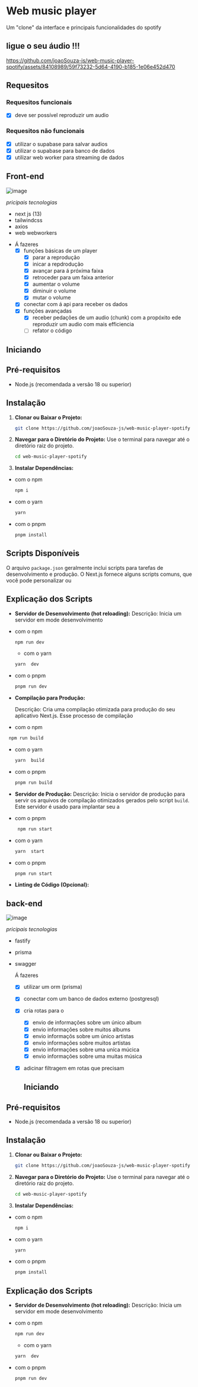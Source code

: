 # Web  music player 

Um  "clone" da interface e principais funcionalidades do  spotify

## ligue o seu áudio !!! 
  
https://github.com/joaoSouza-js/web-music-player-spotify/assets/84108989/59f73232-5d64-4190-b185-1e06e452d470


## Requesitos
### Requesitos funcionais
- [x] deve ser possível  reproduzir um audio 

### Requesitos não funcionais

- [x] utilizar  o supabase  para   salvar audios
- [x] utilizar o supabase para  banco de dados
- [x] utilizar web worker para streaming de dados

## Front-end

![image](https://github.com/joaoSouza-js/web-music-player-spotify/assets/84108989/460b4b0e-3e20-46e4-9b25-3c7cc86ae732)

*pricipais tecnologias*

- next js (13)
- tailwindcss
- axios
- web webworkers

* Á fazeres
  - [x] funções básicas de um player
    - [x]   parar a reprodução 
    - [x]   inicar a repdrodução
    - [x]   avançar para  á  próxíma faixa
    - [x]   retroceder para um faixa anterior
    - [x]   aumentar o volume
    - [x]   diminuir o volume 
    - [x]   mutar o volume

  - [x] conectar com  á api  para receber os dados
  - [x] funções avançadas
    - [x] receber  pedações de um audio (chunk)   com a propóxito  ede reproduzir um audio  com mais efficiencia
    - [ ] refator o código

## Iniciando


## Pré-requisitos

- Node.js (recomendada a versão 18 ou superior)
## Instalação

1. **Clonar ou Baixar o Projeto:**
   ```bash
   git clone https://github.com/joaoSouza-js/web-music-player-spotify
    ```
  

2. **Navegar para o Diretório do Projeto:**
   Use o terminal para navegar até o diretório raiz do projeto.
      ```bash
     cd web-music-player-spotify
    ```

4. **Instalar Dependências:**
 
 - com  o npm  
   ```bash
   npm i 
   ```

 - com  o yarn 
   ```bash
   yarn 
   ```

- com  o pnpm   
   ```bash
   pnpm install  
   ```


## Scripts Disponíveis

O arquivo `package.json` geralmente inclui scripts para tarefas de desenvolvimento e produção. O Next.js fornece alguns scripts comuns, que você pode personalizar ou 

## Explicação dos Scripts 

- **Servidor de Desenvolvimento (hot reloading):**
    Descrição: Inicia um servidor em mode desenvolvimento
-  com  o npm 
     ```bash
     npm run dev
     ```
   -  com  o yarn 
     ```bash
     yarn  dev
     ```

  -  com  o pnpm 
     ```bash
     pnpm run dev  
     ```

- **Compilação para Produção:**

  Descrição: Cria uma compilação otimizada para produção do seu aplicativo Next.js. Esse processo de compilação
     
-  com  o npm 

  ```bash
   npm run build
   ```

- com o yarn
  
   ```bash
   yarn  build
   ```

- com o pnpm   
   ```bash
   pnpm run build  
   ```

   
- **Servidor de Produção:**
  Descrição: Inicia o servidor de produção para servir os arquivos de compilação otimizados gerados pelo script `build`. Este servidor é usado para implantar seu a

- com o pnpm   
  ```bash
   npm run start
   ```

- com o yarn
   ```bash
   yarn  start
   ```

-  com o pnpm   
   ```bash
   pnpm run start  
   ```
- **Linting de Código (Opcional):**



## back-end

![image](https://github.com/joaoSouza-js/web-music-player-spotify/assets/84108989/d5059087-c97b-488d-8484-2f9b7c498a43)

*pricipais tecnologias*

- fastify
- prisma
- swagger

  Á fazeres
    - [x] utilizar um orm (prisma)
    - [x] conectar com  um banco de dados externo (postgresql) 
    - [x] cria rotas para o 
      - [x] envio de informações sobre um único album
      - [x] envio informações sobre  muitos albums
      - [x] envio informaçõs sobre um  único artistas
      - [x] envio informações sobre muitos artistas
      - [x] envio informações sobre uma uníca múcica
      - [x] envio informações sobre uma  muitas música
  - [x] adicinar filtragem em rotas que precisam

    ## Iniciando


## Pré-requisitos

- Node.js (recomendada a versão 18 ou superior)
## Instalação

1. **Clonar ou Baixar o Projeto:**
   ```bash
   git clone https://github.com/joaoSouza-js/web-music-player-spotify
    ```
  

2. **Navegar para o Diretório do Projeto:**
   Use o terminal para navegar até o diretório raiz do projeto.
      ```bash
     cd web-music-player-spotify
    ```

4. **Instalar Dependências:**
 
 - com  o npm  
   ```bash
   npm i 
   ```

 - com  o yarn 
   ```bash
   yarn 
   ```

- com  o pnpm   
   ```bash
   pnpm install  
   ```

## Explicação dos Scripts 

- **Servidor de Desenvolvimento (hot reloading):**
    Descrição: Inicia um servidor em mode desenvolvimento
-  com  o npm 
     ```bash
     npm run dev
     ```
   -  com  o yarn 
     ```bash
     yarn  dev
     ```

  -  com  o pnpm 
     ```bash
     pnpm run dev  
     ```


